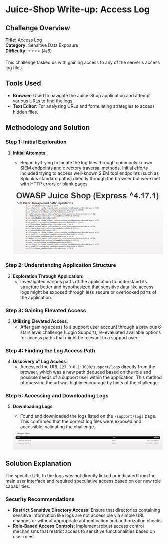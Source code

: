 # Juice-Shop Write-up: Access Log

## Challenge Overview

**Title:** Access Log\
**Category:** Sensitive Data Exposure\
**Difficulty:** ⭐⭐⭐⭐ (4/6)

This challenge tasked us with gaining access to any of the server's access log files.

## Tools Used

- **Browser**: Used to navigate the Juice-Shop application and attempt various URLs to find the logs.
- **Text Editor**: For analyzing URLs and formulating strategies to access hidden files.

## Methodology and Solution

### Step 1: Initial Exploration

1. **Initial Attempts**:
   - Began by trying to locate the log files through commonly known SIEM endpoints and directory traversal methods. Initial efforts included trying to access well-known SIEM tool endpoints (such as Splunk's standard paths) directly through the browser but were met with HTTP errors or blank pages.

   <img src="../assets/difficulty4/access_log_1.png" alt="error in path" width="500px">

### Step 2: Understanding Application Structure

2. **Exploration Through Application**:
   - Investigated various parts of the application to understand its structure better and hypothesized that sensitive data like access logs might be exposed through less secure or overlooked parts of the application.

### Step 3: Gaining Elevated Access

3. **Utilizing Elevated Access**:
   - After gaining access to a support user account through a previous 6-stars level challenge (Login Support), re-evaluated available options for access paths that might be relevant to a support user.

### Step 4: Finding the Log Access Path

4. **Discovery of Log Access**:
   - Accessed the URL `127.0.0.1:3000/support/logs` directly from the browser, which was a new path deduced based on the role and possible needs of a support user within the application. This method of guessing the url was highly encourage by hints of the challenge.

### Step 5: Accessing and Downloading Logs

5. **Downloading Logs**:
   - Found and downloaded the logs listed on the `/support/logs` page. This confirmed that the correct log files were exposed and accessible, validating the challenge.

   <img src="../assets/difficulty4/access_log_2.png" alt="log page" width="500px">

## Solution Explanation

The specific URL to the logs was not directly linked or indicated from the main user interface and required speculative access based on our new role capabilities.

### Security Recommendations

- **Restrict Sensitive Directory Access**: Ensure that directories containing sensitive information like logs are not accessible via simple URL changes or without appropriate authentication and authorization checks.
- **Role-Based Access Controls**: Implement robust access control mechanisms that restrict access to sensitive functionalities based on user roles.
